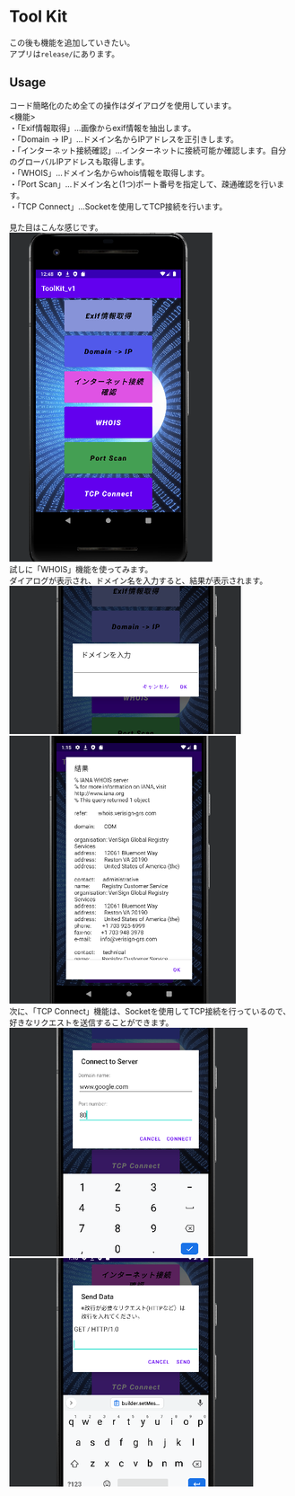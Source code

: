 # Tool Kit
この後も機能を追加していきたい。<br>
アプリは`release/`にあります。

## Usage
コード簡略化のため全ての操作はダイアログを使用しています。<br>
<機能><br>
・「Exif情報取得」...画像からexif情報を抽出します。<br>
・「Domain -> IP」...ドメイン名からIPアドレスを正引きします。<br>
・「インターネット接続確認」...インターネットに接続可能か確認します。自分のグローバルIPアドレスも取得します。<br>
・「WHOIS」...ドメイン名からwhois情報を取得します。<br>
・「Port Scan」...ドメイン名と(1つ)ポート番号を指定して、疎通確認を行います。<br>
・「TCP Connect」...Socketを使用してTCP接続を行います。<br><br>
見た目はこんな感じです。<br>
![](images/1.png)
<br>
試しに「WHOIS」機能を使ってみます。<br>
ダイアログが表示され、ドメイン名を入力すると、結果が表示されます。<br>
![](images/2.png)![](images/3.png)
<br>
次に、「TCP Connect」機能は、Socketを使用してTCP接続を行っているので、<br>
好きなリクエストを送信することができます。<br>
![](images/4.png)![](images/5.png)

